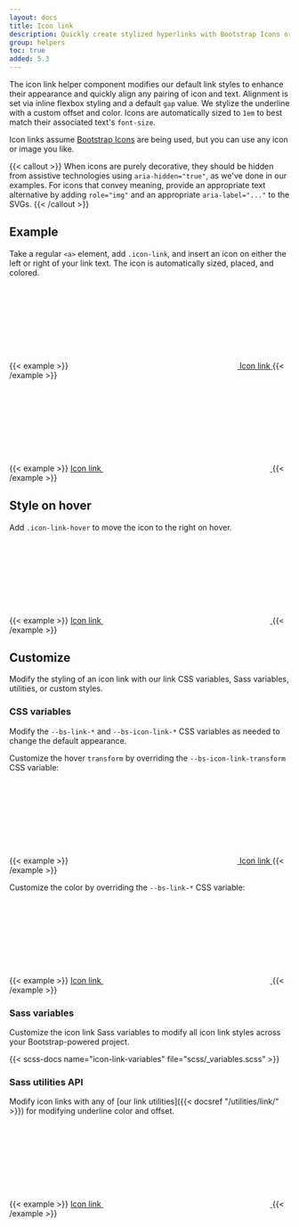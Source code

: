 ```yaml
---
layout: docs
title: Icon link
description: Quickly create stylized hyperlinks with Bootstrap Icons or other icons.
group: helpers
toc: true
added: 5.3
---
```


The icon link helper component modifies our default link styles to enhance their appearance and quickly align any pairing of icon and text. Alignment is set via inline flexbox styling and a default `gap` value. We stylize the underline with a custom offset and color. Icons are automatically sized to `1em` to best match their associated text's `font-size`.

Icon links assume [Bootstrap Icons](https://icons.getbootstrap.com) are being used, but you can use any icon or image you like.

{{< callout >}}
When icons are purely decorative, they should be hidden from assistive technologies using `aria-hidden="true"`, as we've done in our examples. For icons that convey meaning, provide an appropriate text alternative by adding `role="img"` and an appropriate `aria-label="..."` to the SVGs.
{{< /callout >}}

## Example

Take a regular `<a>` element, add `.icon-link`, and insert an icon on either the left or right of your link text. The icon is automatically sized, placed, and colored.

{{< example >}}
<a class="icon-link" href="#">
<svg class="bi" aria-hidden="true"><use xlink:href="#box-seam"></use></svg>
Icon link
</a>
{{< /example >}}

{{< example >}}
<a class="icon-link" href="#">
Icon link
<svg class="bi" aria-hidden="true"><use xlink:href="#arrow-right"></use></svg>
</a>
{{< /example >}}

## Style on hover

Add `.icon-link-hover` to move the icon to the right on hover.

{{< example >}}
<a class="icon-link icon-link-hover" href="#">
Icon link
<svg class="bi" aria-hidden="true"><use xlink:href="#arrow-right"></use></svg>
</a>
{{< /example >}}

## Customize

Modify the styling of an icon link with our link CSS variables, Sass variables, utilities, or custom styles.

### CSS variables

Modify the `--bs-link-*` and `--bs-icon-link-*` CSS variables as needed to change the default appearance.

Customize the hover `transform` by overriding the `--bs-icon-link-transform` CSS variable:

{{< example >}}
<a class="icon-link icon-link-hover" style="--bs-icon-link-transform: translate3d(0, -.125rem, 0);" href="#">
<svg class="bi" aria-hidden="true"><use xlink:href="#clipboard"></use></svg>
Icon link
</a>
{{< /example >}}

Customize the color by overriding the `--bs-link-*` CSS variable:

{{< example >}}
<a class="icon-link icon-link-hover" style="--bs-link-hover-color-rgb: 25, 135, 84;" href="#">
Icon link
<svg class="bi" aria-hidden="true"><use xlink:href="#arrow-right"></use></svg>
</a>
{{< /example >}}

### Sass variables

Customize the icon link Sass variables to modify all icon link styles across your Bootstrap-powered project.

{{< scss-docs name="icon-link-variables" file="scss/_variables.scss" >}}

### Sass utilities API

Modify icon links with any of [our link utilities]({{< docsref "/utilities/link/" >}}) for modifying underline color and offset.

{{< example >}}
<a class="icon-link icon-link-hover link-success link-underline-success link-underline-opacity-25" href="#">
Icon link
<svg class="bi" aria-hidden="true"><use xlink:href="#arrow-right"></use></svg>
</a>
{{< /example >}}
